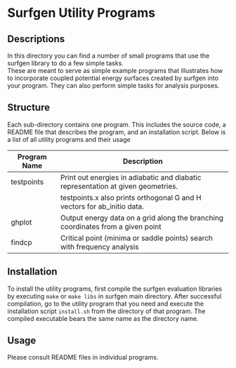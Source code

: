 Surfgen Utility Programs
========================

Descriptions
------------

In this directory you can find a number of small programs that use the surfgen library to do a few simple tasks.  
These are meant to serve as simple example programs that illustrates how to incorporate coupled potential energy
surfaces created by surfgen into your program.  They can also perform simple tasks for analysis purposes.

Structure
---------

Each sub-directory contains one program.  This includes the source code, a README file that describes the program,
and an installation script.  Below is a list of all utility programs and their usage

|  Program Name     |  Description                            
| ----------------- | --------------------------------------- 
|  testpoints       | Print out energies in adiabatic and diabatic representation at given geometries.
		        |  testpoints.x also prints orthogonal G and H vectors for ab_initio data. 
|  ghplot           | Output energy data on a grid along the branching coordinates from a given point  
|  findcp           | Critical point (minima or saddle points) search with frequency analysis         

Installation
------------

To install the utility programs, first compile the surfgen evaluation libraries by executing `make` or `make libs`
in surfgen main directory.   After successful compilation, go to the utility program that you need and execute the
installation script `install.sh` from the directory of that program.  The compiled executable bears the same name as the directory name.

Usage
-----

Please consult README files in individual programs.
